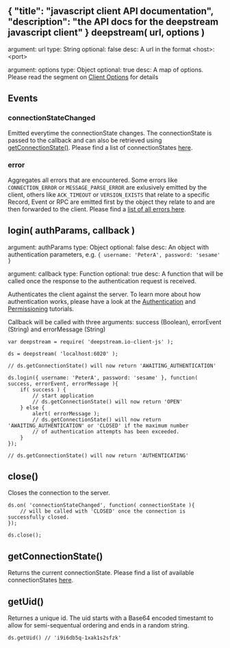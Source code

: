 {
	"title": "javascript client API documentation",
	"description": "the API docs for the deepstream javascript client"
}
deepstream( url, options )
------------------------------
argument: url
type: String
optional: false
desc: A url in the format &lt;host&gt;:&lt;port&gt;

argument: options
type: Object
optional: true
desc: A map of options. Please read the segment on <a href="client_options.html">Client Options</a> for details

</tbody></table>


Events
-----------------------------
### connectionStateChanged <connectionState>
Emitted everytime the connectionState changes. The connectionState is passed to the callback and can also be retrieved using <a href="#getConnectionState()">getConnectionState()</a>. Please find a list of connectionStates <a href="connection_states.html">here</a>.

### error
Aggregates all errors that are encountered. Some errors like `CONNECTION_ERROR` or `MESSAGE_PARSE_ERROR` are exlusively emitted
by the client, others like `ACK_TIMEOUT` or `VERSION_EXISTS` that relate to a specific Record, Event or RPC are emitted first by the object
they relate to and are then forwarded to the client. Please find a <a href="client_errors.html">list of all errors here</a>.


login( authParams, callback )
-----------------------------
argument: authParams
type: Object
optional: false
desc: An object with authentication parameters, e.g. `{ username: 'PeterA', password: 'sesame' }`

argument: callback
type: Function
optional: true
desc: A function that will be called once the response to the authentication request is received.

Authenticates the client against the server. To learn more about how authentication works, please have a look at the [Authentication](../tutorials/authentication.html) and [Permissioning](../tutorials/permissioning.html) tutorials.

Callback will be called with three arguments: success (Boolean), errorEvent (String) and errorMessage (String)

	var deepstream = require( 'deepstream.io-client-js' );

	ds = deepstream( 'localhost:6020' );

	// ds.getConnectionState() will now return 'AWAITING_AUTHENTICATION'

	ds.login({ username: 'PeterA', password: 'sesame' }, function( success, errorEvent, errorMessage ){
		if( success ) {
			// start application
			// ds.getConnectionState() will now return 'OPEN'
		} else {
			alert( errorMessage );
			// ds.getConnectionState() will now return 'AWAITING_AUTHENTICATION' or 'CLOSED' if the maximum number
			// of authentication attempts has been exceeded.
		}
	});

	// ds.getConnectionState() will now return 'AUTHENTICATING'

close()
-----------------------------
Closes the connection to the server.

	ds.on( 'connectionStateChanged', function( connectionState ){
		// will be called with 'CLOSED' once the connection is successfully closed.
	});

	ds.close();

getConnectionState()
-----------------------------
Returns the current connectionState. Please find a list of available connectionStates <a href="#Connection States">here</a>.

getUid()
-----------------------------
Returnes a unique id. The uid starts with a Base64 encoded timestamt to allow for semi-sequentual ordering and ends in a random string.

	ds.getUid() // 'i9i6db5q-1xak1s2sfzk'
</div>
